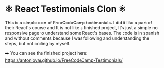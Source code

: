 # ⚛️ React Testimonials Clon ⚛️

This is a simple clon of FreeCodeCamp testimonials. I did it like a part of their React's course and It is not like a finished project, It's just a simple no responsive page to understand some React's bases. The code is in spanish and without comments because I was following and understanding the steps, but not coding by myself.

➡️ You can see the finished project here: https://antoniovar.github.io/FreeCodeCamp-Testimonials/
